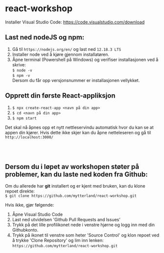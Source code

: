 # react-workshop

Installer Visual Studio Code: 
https://code.visualstudio.com/download

## Last ned nodeJS og npm:

1. Gå til `https://nodejs.org/en/` og last ned `12.18.3 LTS`
2. Installer node ved å kjøre gjennom installatøren. 
3. Åpne terminal (Powershell på Windows) og verifiser installasjonen ved å skrive:  
`$ node -v`  
`$ npm -v`  
Dersom du får opp versjonsnummer er installasjonen vellykket.

## Opprett din første React-appliksjon
1. `$ npx create-react-app <navn på din app>`
2. `$ cd <navn på din app>` 
3. `$ npm start`

Det skal nå åpnes opp et nytt nettleservindu automatisk hvor du kan se at appen din kjører. 
Hvis dette ikke skjer kan du åpne netteleseren og gå til `http://localhost:3000/` 


<br/>  
<br/>  

## Dersom du i løpet av workshopen støter på problemer, kan du laste ned koden fra Github: 

Om du allerede har **git** installert og er kjent med bruken, kan du klone repoet direkte:  
`$ git clone https://github.com/mytterland/react-workshop.git`

Hvis ikke, gjør følgende: 

1. Åpne Visual Studio Code
2. Last ned utvidelsen 'Github Pull Requests and Issues' 
3. Trykk på det lille profilikonet nede i venstre hjørne og logg inn med din Githubkonto.
4. Trykk på ikonet til venstre som heter 'Source Control' og klon repoet ved å trykke 'Clone Repository' og lim inn lenken:  
`https://github.com/mytterland/react-workshop.git`